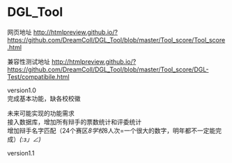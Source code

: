 # DGL_Tool

网页地址
http://htmlpreview.github.io/?https://github.com/DreamColl/DGL_Tool/blob/master/Tool_score/Tool_score.html

兼容性测试地址
http://htmlpreview.github.io/?https://github.com/DreamColl/DGL_Tool/blob/master/Tool_score/DGL-Test/compatibile.html

version1.0<br>
完成基本功能，缺各校校徽<br>

未来可能实现的功能需求<br>
接入数据库，增加所有辩手的票数统计和评委统计<br>
增加辩手名字匹配（24个赛区*8学校*8人次=一个很大的数字，明年都不一定能完成）_(:з」∠)_

version1.1

